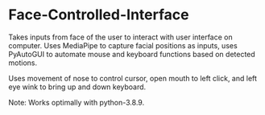 # Face-Controlled-Interface
Takes inputs from face of the user to interact with user interface on computer. Uses MediaPipe to capture facial positions as inputs, uses PyAutoGUI to automate mouse and keyboard functions based on detected motions.

Uses movement of nose to control cursor, open mouth to left click, and left eye wink to bring up and down keyboard.

Note: Works optimally with python-3.8.9.
